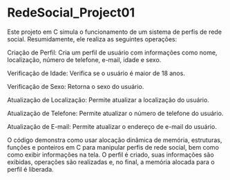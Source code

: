 # RedeSocial_Project01

Este projeto em C simula o funcionamento de um sistema de perfis de rede social. Resumidamente, ele realiza as seguintes operações:

Criação de Perfil: Cria um perfil de usuário com informações como nome, localização, número de telefone, e-mail, idade e sexo.

Verificação de Idade: Verifica se o usuário é maior de 18 anos.

Verificação de Sexo: Retorna o sexo do usuário.

Atualização de Localização: Permite atualizar a localização do usuário.

Atualização de Telefone: Permite atualizar o número de telefone do usuário.

Atualização de E-mail: Permite atualizar o endereço de e-mail do usuário.

O código demonstra como usar alocação dinâmica de memória, estruturas, funções e ponteiros em C para manipular perfis de rede social, bem como como exibir informações na tela. O perfil é criado, suas informações são exibidas, operações são realizadas e, no final, a memória alocada para o perfil é liberada.
